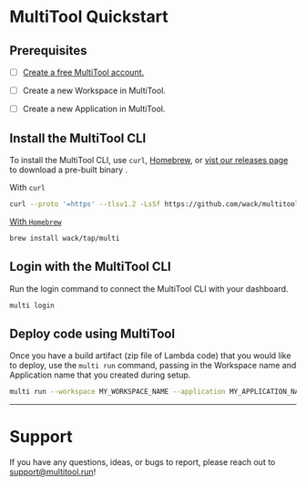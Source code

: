 # MultiTool Quickstart

## Prerequisites

- [ ] <a href="https://app.multitool.run/create-account" target="_blank">Create a free MultiTool account.</a>

- [ ] Create a new Workspace in MultiTool.

- [ ] Create a new Application in MultiTool.

## Install the MultiTool CLI

To install the MultiTool CLI, use `curl`, <a href="https://brew.sh/" target="_blank">Homebrew</a>, or <a href="https://github.com/wack/multitool/releases/latest" target="_blank">vist our releases page</a> to download a pre-built binary .

With `curl`

```bash
curl --proto '=https' --tlsv1.2 -LsSf https://github.com/wack/multitool/releases/download/v0.1.1/multitool-installer.sh | sh
```

<a href="https://brew.sh/" target="_blank">With `Homebrew`</a>

```bash
brew install wack/tap/multi
```

## Login with the MultiTool CLI

Run the login command to connect the MultiTool CLI with your dashboard.

```bash
multi login
```

## Deploy code using MultiTool

Once you have a build artifact (zip file of Lambda code) that you would like to deploy, use the `multi run` command, passing in the Workspace name and Application name that you created during setup.

```bash
multi run --workspace MY_WORKSPACE_NAME --application MY_APPLICATION_NAME my_code.zip
```

---

# Support

If you have any questions, ideas, or bugs to report, please reach out to [support@multitool.run](mailto:support@multitool.run)!
